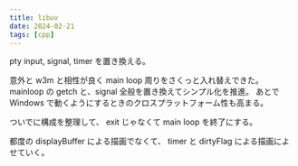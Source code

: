 ```yaml
---
title: libuv
date: 2024-02-21
tags: [cpp]
---
```


pty input, signal, timer を置き換える。

<!-- truncate -->

意外と w3m と相性が良く main loop 周りをさくっと入れ替えできた。
mainloop の getch と、signal 全般を置き換えてシンプル化を推進。
あとで Windows で動くようにするときのクロスプラットフォーム性も高まる。

ついでに構成を整理して、
exit じゃなくて main loop を終了にする。

都度の displayBuffer による描画でなくて、
timer と dirtyFlag による描画によせていく。

